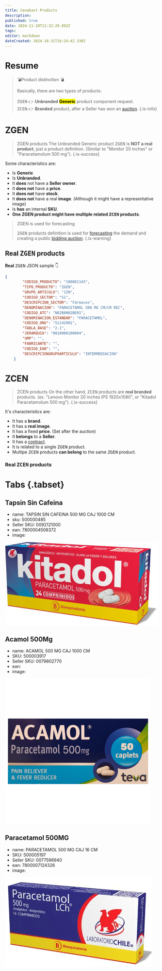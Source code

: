 ```yaml
---
title: Cenabast Products
description: 
published: true
date: 2024-11-20T12:32:29.892Z
tags: 
editor: markdown
dateCreated: 2024-10-31T16:24:42.330Z
---
```


# Resume

> 💣Product distinction 💣
> 
> Basically, there are two types of products:\
> \
> <kbd>ZGEN</kbd> 👉 **Unbranded** <mark>**Generic**</mark> product component request.\
> <kbd>ZCEN</kbd> 👉 **Branded** product, after a Seller has won an [auction](auction).
{.is-info}


# ZGEN

> ZGEN products
> The Unbranded Generic product <kbd>ZGEN</kbd> is **NOT a real product**, just a product definition. (Similar to "Monitor 20 inches" or "Paracetamolum 500 mg"). 
{.is-success}


Some characteristics are:


- Is **Generic**
- Is **Unbranded**.
- It **does** not have a **Seller owner**. 
- It **does not** have a **price**.
- It **does not** have **stock**.
- It **does not** have a real **image**. (Although it might have a representative image)
- Is **has** an internal **SKU**.
- **One ZGEN product might have multiple related <kbd>ZCEN</kbd> products**. 

> ZGEN is used for forecasting
> 
> <kbd>ZGEN</kbd> products definition is used for [forecasting](forecast) the demand and creating a public [bidding auction](auction).
{.is-warning}


## Real <kbd>ZGEN</kbd> products

**Real** <kbd>ZGEN</kbd> JSON sample 👇
    
```json
{
        "CODIGO_PRODUCTO": "100001143",
        "TIPO_PRODUCTO": "ZGEN",
        "GRUPO_ARTICULO": "1IN",
        "CODIGO_SECTOR": "S1",
        "DESCRIPCION_SECTOR": "Fármacos",
        "DENOMINACION": "PARACETAMOL 500 MG CM/CM REC",
        "CODIGO_ATC": "N02B0N02BE01",
        "DENOMINACION_ESTANDAR": "PARACETAMOL",
        "CODIGO_ONU": "51142001",
        "TABLA_BASE": "2.1",
        "JERARQUIA": "0010000100004",
        "UMP": "",
        "FABRICANTE": "",
        "CODIGO_EAN": "",
        "DESCRIPCIONGRUPOARTICULO": "INTERMEDIACION"
    }
```
</div>
</details>

# ZCEN

> ZCEN products
> On the other hand, <kbd>ZCEN</kbd> products are **real branded** products. (ex. "Lenovo Monitor 20 inches IPS 1920x1080", or "Kitadol Paracetamolum 500 mg"). 
{.is-success}

It's characteristics are:

- It has a **brand**.
- It has a **real image**.
- It has a fixed **price**. (Set after the auction)
- It **belongs** to a **Seller**.
- It has a [contract](contract).
- It is related to a single <kbd>ZGEN</kbd> product. 
- Multipe <kbd>ZCEN</kbd> products **can belong** to the same <kbd>ZGEN</kbd> product.


### Real <kbd>ZCEN</kbd> products

# Tabs {.tabset}
## Tapsin Sin Cafeina

   - name: TAPSIN SIN CAFEINA 500 MG CAJ 1000 CM
   - sku: 500000485
   - Seller SKU: 0092121000
   - ean: 7800004508372
   - image:
  
   ![Kitadol](/images/img/Kitadol_500MG_24C.jpg)
    
## Acamol 500Mg
 
  - name: ACAMOL 500 MG CAJ 1000 CM
   - SKU: 500003917
   - Seller SKU: 0079802770
   - ean: 
   - image:

   ![acamol](/images/img/acamol.jpg)

## Paracetamol 500MG

   - name: PARACETAMOL 500 MG CAJ 16 CM
   - SKU: 500005197
   - Seller SKU: 0077596940
   - ean: 7800007124326
   - image:

 ![acamol](/images/img/2024-01-09_15-20.png)